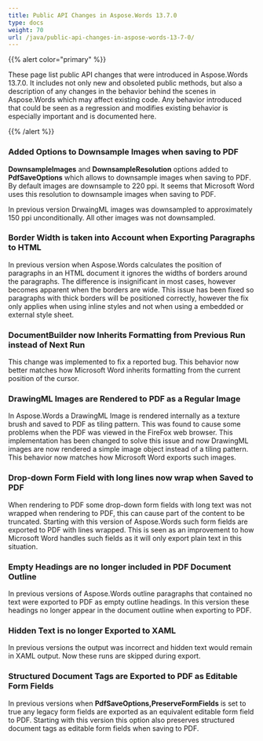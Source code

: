 ```yaml
---
title: Public API Changes in Aspose.Words 13.7.0
type: docs
weight: 70
url: /java/public-api-changes-in-aspose-words-13-7-0/
---
```


{{% alert color="primary" %}} 

These page list public API changes that were introduced in Aspose.Words 13.7.0. It includes not only new and obsoleted public methods, but also a description of any changes in the behavior behind the scenes in Aspose.Words which may affect existing code. Any behavior introduced that could be seen as a regression and modifies existing behavior is especially important and is documented here.

{{% /alert %}} 

### **Added Options to Downsample Images when saving to PDF**

**DownsampleImages** and **DownsampleResolution** options added to **PdfSaveOptions** which allows to downsample images when saving to PDF. By default images are downsample to 220 ppi. It seems that Microsoft Word uses this resolution to downsample images when saving to PDF.

In previous version DrwaingML images was downsampled to approximately 150 ppi unconditionally. All other images was not downsampled.

### **Border Width is taken into Account when Exporting Paragraphs to HTML**

In previous version when Aspose.Words calculates the position of paragraphs in an HTML document it ignores the widths of borders around the paragraphs. The difference is insignificant in most cases, however becomes apparent when the borders are wide. This issue has been fixed so paragraphs with thick borders will be positioned correctly, however the fix only applies when using inline styles and not when using a embedded or external style sheet.

### **DocumentBuilder now Inherits Formatting from Previous Run instead of Next Run**

This change was implemented to fix a reported bug. This behavior now better matches how Microsoft Word inherits formatting from the current position of the cursor.

### **DrawingML Images are Rendered to PDF as a Regular Image**

In Aspose.Words a DrawingML Image is rendered internally as a texture brush and saved to PDF as tiling pattern. This was found to cause some problems when the PDF was viewed in the FireFox web browser. This implementation has been changed to solve this issue and now DrawingML images are now rendered a simple image object instead of a tiling pattern. This behavior now matches how Microsoft Word exports such images.

### **Drop-down Form Field with long lines now wrap when Saved to PDF**

When rendering to PDF some drop-down form fields with long text was not wrapped when rendering to PDF, this can cause part of the content to be truncated. Starting with this version of Aspose.Words such form fields are exported to PDF with lines wrapped. This is seen as an improvement to how Microsoft Word handles such fields as it will only export plain text in this situation.

### **Empty Headings are no longer included in PDF Document Outline**

In previous versions of Aspose.Words outline paragraphs that contained no text were exported to PDF as empty outline headings. In this version these headings no longer appear in the document outline when exporting to PDF.

### **Hidden Text is no longer Exported to XAML**

In previous versions the output was incorrect and hidden text would remain in XAML output. Now these runs are skipped during export.

### **Structured Document Tags are Exported to PDF as Editable Form Fields**

In previous versions when **PdfSaveOptions,PreserveFormFields** is set to true any legacy form fields are exported as an equivalent editable form field to PDF. Starting with this version this option also preserves structured document tags as editable form fields when saving to PDF.
